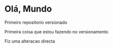 # Olá, Mundo
 Primeiro repositorio versionado

 Primeira coisa que estou fazendo no versionamento

Fiz uma alteracao directa
